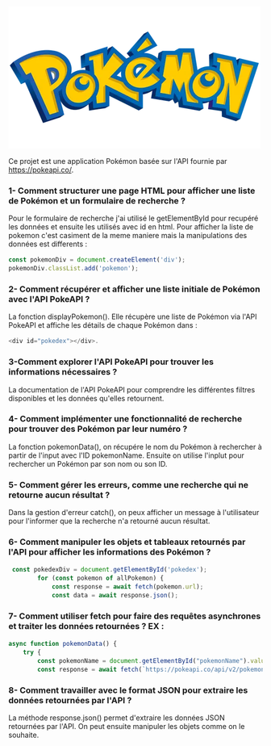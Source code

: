![alt text](img/image.png)

Ce projet est une application Pokémon basée sur l'API fournie par https://pokeapi.co/.

### 1- Comment structurer une page HTML pour afficher une liste de Pokémon et un formulaire de recherche ? 
Pour le formulaire de recherche j'ai utilisé le getElementById pour recupéré les données et ensuite les utilisés avec id en html.
Pour afficher la liste de pokemon c'est casiment de la meme maniere mais la manipulations des données est differents :
```js
const pokemonDiv = document.createElement('div');
pokemonDiv.classList.add('pokemon');
```

### 2- Comment récupérer et afficher une liste initiale de Pokémon avec l'API PokeAPI ?

La fonction displayPokemon().  Elle récupère une liste de Pokémon via l'API PokeAPI et affiche les détails de chaque Pokémon dans :
```js
<div id="pokedex"></div>.
```

### 3-Comment explorer l'API PokeAPI pour trouver les informations nécessaires ?
La documentation de l'API PokeAPI pour comprendre les différentes filtres disponibles et les données qu'elles retournent.

### 4- Comment implémenter une fonctionnalité de recherche pour trouver des Pokémon par leur numéro ?
La fonction pokemonData(), on récupére le nom du Pokémon à rechercher à partir de l'input avec l'ID pokemonName. Ensuite on utilise l'inplut pour rechercher un Pokémon par son nom ou son ID.

### 5- Comment gérer les erreurs, comme une recherche qui ne retourne aucun résultat ?
Dans la gestion d'erreur catch(), on peux afficher un message à l'utilisateur pour l'informer que la recherche n'a retourné aucun résultat.

### 6- Comment manipuler les objets et tableaux retournés par l'API pour afficher les informations des Pokémon ?
```js
 const pokedexDiv = document.getElementById('pokedex');
        for (const pokemon of allPokemon) {
            const response = await fetch(pokemon.url);
            const data = await response.json();
```
### 7-  Comment utiliser fetch pour faire des requêtes asynchrones et traiter les données retournées ? EX :
```js
async function pokemonData() {
    try {
        const pokemonName = document.getElementById("pokemonName").value.toLowerCase();
        const response = await fetch(`https://pokeapi.co/api/v2/pokemon/${pokemonName}`);
```

### 8- Comment travailler avec le format JSON pour extraire les données retournées par l'API ?
La méthode response.json() permet d'extraire les données JSON retournées par l'API. On peut ensuite manipuler les objets comme on le souhaite.